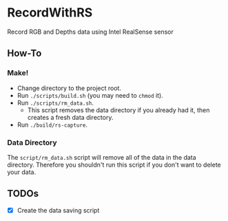 # RecordWithRS

Record RGB and Depths data using Intel RealSense sensor

## How-To

### Make!

- Change directory to the project root.
- Run `./scripts/build.sh` (you may need to `chmod` it).
- Run `./scripts/rm_data.sh`.
    - This script removes the data directory if you already had it, then creates a fresh data directory.
- Run `./build/rs-capture`.

### Data Directory

The `script/rm_data.sh` script will remove all of the data in the data directory.
Therefore you shouldn't run this script if you don't want to delete your data.

## TODOs

- [x] Create the data saving script
 
